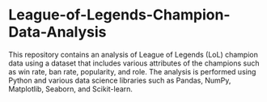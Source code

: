 # League-of-Legends-Champion-Data-Analysis
This repository contains an analysis of League of Legends (LoL) champion data using a dataset that includes various attributes of the champions such as win rate, ban rate, popularity, and role. The analysis is performed using Python and various data science libraries such as Pandas, NumPy, Matplotlib, Seaborn, and Scikit-learn.
